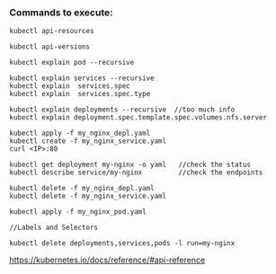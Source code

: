 ### Commands to execute:

    kubectl api-resources

    kubectl api-versions

    kubectl explain pod --recursive

    kubectl explain services --recursive
    kubectl explain  services.spec
    kubectl explain  services.spec.type

    kubectl explain deployments --recursive  //too much info
    kubectl explain deployment.spec.template.spec.volumes.nfs.server
    
    kubectl apply -f my_nginx_depl.yaml
    kubectl create -f my_nginx_service.yaml
    curl <IP>:80
    
    kubectl get deployment my-nginx -o yaml   //check the status
    kubectl describe service/my-nginx         //check the endpoints
    
    kubectl delete -f my_nginx_depl.yaml
    kubectl delete -f my_nginx_service.yaml
    
    kubectl apply -f my_nginx_pod.yaml
    
    //Labels and Selectors
    
    kubectl delete deployments,services,pods -l run=my-nginx
    
 https://kubernetes.io/docs/reference/#api-reference
 
